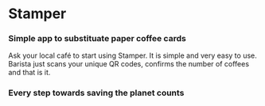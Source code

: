 # Stamper

### Simple app to substituate paper coffee cards

Ask your local café to start using Stamper. It is simple and very easy to use. Barista just scans your unique QR codes, confirms the number of coffees and that is it. 

### Every step towards saving the planet counts